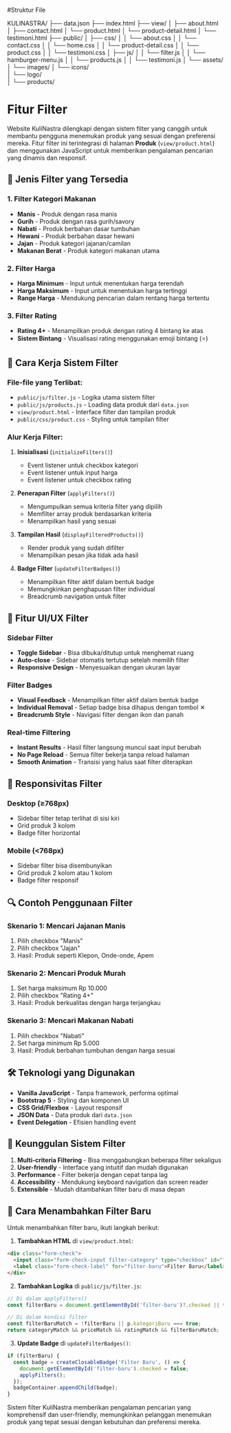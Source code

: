 #Struktur File

KULINASTRA/
├── data.json
├── index.html
├── view/
│   ├── about.html
│   ├── contact.html
│   └── product.html
│   └── product-detail.html
│   └── testimoni.html
├── public/
│   ├── css/
│   │   └── about.css
│   │   └── contact.css
│   │   └── home.css
│   │   └── product-detail.css
│   │   └── product.css
│   │   └── testimoni.css
│   ├── js/
│   │   └── filter.js
│   │   └── hamburger-menu.js
│   │   └── products.js
│   │   └── testimoni.js
│   └── assets/
│       └── images/
│           └── icons/       
│           └── logo/       
│           └── products/       

# Fitur Filter

Website KuliNastra dilengkapi dengan sistem filter yang canggih untuk membantu pengguna menemukan produk yang sesuai dengan preferensi mereka. Fitur filter ini terintegrasi di halaman **Produk** (`view/product.html`) dan menggunakan JavaScript untuk memberikan pengalaman pencarian yang dinamis dan responsif.

## 🎯 **Jenis Filter yang Tersedia**

### 1. **Filter Kategori Makanan**
- **Manis** - Produk dengan rasa manis
- **Gurih** - Produk dengan rasa gurih/savory
- **Nabati** - Produk berbahan dasar tumbuhan
- **Hewani** - Produk berbahan dasar hewani
- **Jajan** - Produk kategori jajanan/camilan
- **Makanan Berat** - Produk kategori makanan utama

### 2. **Filter Harga**
- **Harga Minimum** - Input untuk menentukan harga terendah
- **Harga Maksimum** - Input untuk menentukan harga tertinggi
- **Range Harga** - Mendukung pencarian dalam rentang harga tertentu

### 3. **Filter Rating**
- **Rating 4+** - Menampilkan produk dengan rating 4 bintang ke atas
- **Sistem Bintang** - Visualisasi rating menggunakan emoji bintang (⭐)

## 🔧 **Cara Kerja Sistem Filter**

### **File-file yang Terlibat:**
- `public/js/filter.js` - Logika utama sistem filter
- `public/js/products.js` - Loading data produk dari `data.json`
- `view/product.html` - Interface filter dan tampilan produk
- `public/css/product.css` - Styling untuk tampilan filter

### **Alur Kerja Filter:**

1. **Inisialisasi** (`initializeFilters()`)
   - Event listener untuk checkbox kategori
   - Event listener untuk input harga
   - Event listener untuk checkbox rating

2. **Penerapan Filter** (`applyFilters()`)
   - Mengumpulkan semua kriteria filter yang dipilih
   - Memfilter array produk berdasarkan kriteria
   - Menampilkan hasil yang sesuai

3. **Tampilan Hasil** (`displayFilteredProducts()`)
   - Render produk yang sudah difilter
   - Menampilkan pesan jika tidak ada hasil

4. **Badge Filter** (`updateFilterBadges()`)
   - Menampilkan filter aktif dalam bentuk badge
   - Memungkinkan penghapusan filter individual
   - Breadcrumb navigation untuk filter

## 🎨 **Fitur UI/UX Filter**

### **Sidebar Filter**
- **Toggle Sidebar** - Bisa dibuka/ditutup untuk menghemat ruang
- **Auto-close** - Sidebar otomatis tertutup setelah memilih filter
- **Responsive Design** - Menyesuaikan dengan ukuran layar

### **Filter Badges**
- **Visual Feedback** - Menampilkan filter aktif dalam bentuk badge
- **Individual Removal** - Setiap badge bisa dihapus dengan tombol ✕
- **Breadcrumb Style** - Navigasi filter dengan ikon dan panah

### **Real-time Filtering**
- **Instant Results** - Hasil filter langsung muncul saat input berubah
- **No Page Reload** - Semua filter bekerja tanpa reload halaman
- **Smooth Animation** - Transisi yang halus saat filter diterapkan

## 📱 **Responsivitas Filter**

### **Desktop (≥768px)**
- Sidebar filter tetap terlihat di sisi kiri
- Grid produk 3 kolom
- Badge filter horizontal

### **Mobile (<768px)**
- Sidebar filter bisa disembunyikan
- Grid produk 2 kolom atau 1 kolom
- Badge filter responsif

## 🔍 **Contoh Penggunaan Filter**

### **Skenario 1: Mencari Jajanan Manis**
1. Pilih checkbox "Manis"
2. Pilih checkbox "Jajan"
3. Hasil: Produk seperti Klepon, Onde-onde, Apem

### **Skenario 2: Mencari Produk Murah**
1. Set harga maksimum Rp 10.000
2. Pilih checkbox "Rating 4+"
3. Hasil: Produk berkualitas dengan harga terjangkau

### **Skenario 3: Mencari Makanan Nabati**
1. Pilih checkbox "Nabati"
2. Set harga minimum Rp 5.000
3. Hasil: Produk berbahan tumbuhan dengan harga sesuai

## 🛠 **Teknologi yang Digunakan**

- **Vanilla JavaScript** - Tanpa framework, performa optimal
- **Bootstrap 5** - Styling dan komponen UI
- **CSS Grid/Flexbox** - Layout responsif
- **JSON Data** - Data produk dari `data.json`
- **Event Delegation** - Efisien handling event

## 🎯 **Keunggulan Sistem Filter**

1. **Multi-criteria Filtering** - Bisa menggabungkan beberapa filter sekaligus
2. **User-friendly** - Interface yang intuitif dan mudah digunakan
3. **Performance** - Filter bekerja dengan cepat tanpa lag
4. **Accessibility** - Mendukung keyboard navigation dan screen reader
5. **Extensible** - Mudah ditambahkan filter baru di masa depan

## 🔧 **Cara Menambahkan Filter Baru**

Untuk menambahkan filter baru, ikuti langkah berikut:

1. **Tambahkan HTML** di `view/product.html`:
```html
<div class="form-check">
  <input class="form-check-input filter-category" type="checkbox" id="filter-baru" value="filter-baru">
  <label class="form-check-label" for="filter-baru">Filter Baru</label>
</div>
```

2. **Tambahkan Logika** di `public/js/filter.js`:
```javascript
// Di dalam applyFilters()
const filterBaru = document.getElementById('filter-baru')?.checked || false;

// Di dalam kondisi filter
const filterBaruMatch = !filterBaru || p.kategoriBaru === true;
return categoryMatch && priceMatch && ratingMatch && filterBaruMatch;
```

3. **Update Badge** di `updateFilterBadges()`:
```javascript
if (filterBaru) {
  const badge = createClosableBadge('Filter Baru', () => {
    document.getElementById('filter-baru').checked = false;
    applyFilters();
  });
  badgeContainer.appendChild(badge);
}
```

Sistem filter KuliNastra memberikan pengalaman pencarian yang komprehensif dan user-friendly, memungkinkan pelanggan menemukan produk yang tepat sesuai dengan kebutuhan dan preferensi mereka.